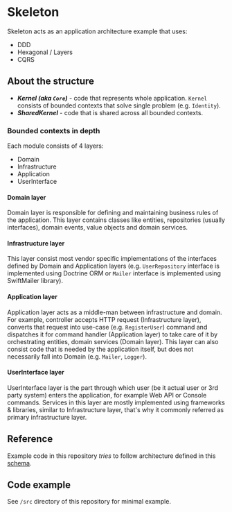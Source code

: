 # Skeleton

Skeleton acts as an application architecture example that uses:

  - DDD
  - Hexagonal / Layers
  - CQRS

## About the structure

* ***Kernel (aka `Core`)*** - code that represents whole application. `Kernel` consists of bounded contexts that solve single problem (e.g. `Identity`).
* ***SharedKernel*** - code that is shared across all bounded contexts.

### Bounded contexts in depth

Each module consists of 4 layers:
  - Domain
  - Infrastructure
  - Application
  - UserInterface

#### Domain layer

Domain layer is responsible for defining and maintaining business rules of the application. This layer contains classes like entities, repositories (usually interfaces), domain events, value objects and domain services.

#### Infrastructure layer

This layer consist most vendor specific implementations of the interfaces defined by Domain and Application layers (e.g. `UserRepository` interface is implemented using Doctrine ORM or `Mailer` interface is implemented using SwiftMailer library). 

#### Application layer

Application layer acts as a middle-man between infrastructure and domain. For example, controller accepts HTTP request (Infrastructure layer), converts that request into use-case (e.g. `RegisterUser`) command and dispatches it for command handler (Application layer) to take care of it by orchestrating entities, domain services (Domain layer).
This layer can also consist code that is needed by the application itself, but does not necessarily fall into Domain (e.g. `Mailer`, `Logger`).

#### UserInterface layer

UserInterface layer is the part through which user (be it actual user or 3rd party system) enters the application, for example Web API or Console commands. 
Services in this layer are mostly implemented using frameworks & libraries, similar to Infrastructure layer, that's why it commonly referred as primary infrastructure layer.

## Reference

Example code in this repository _tries_ to follow architecture defined in this [schema](https://herbertograca.files.wordpress.com/2018/11/070-explicit-architecture-svg.png?w=1100). 

## Code example

See `/src` directory of this repository for minimal example.
